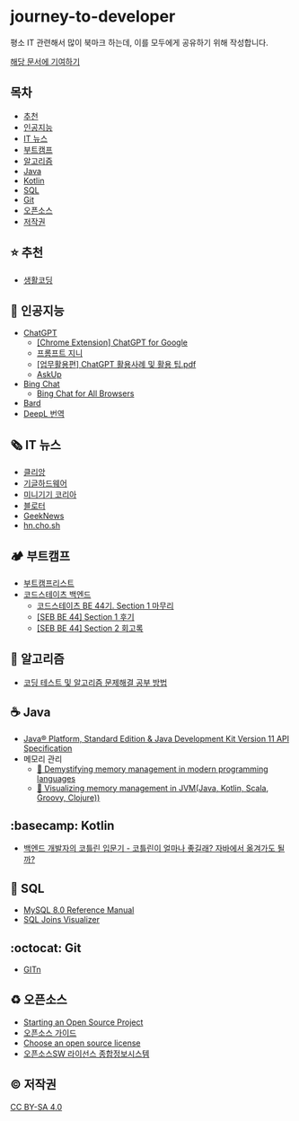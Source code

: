 <!-- 이모지 참고
https://github.com/ikatyang/emoji-cheat-sheet
-->

# journey-to-developer

평소 IT 관련해서 많이 북마크 하는데, 이를 모두에게 공유하기 위해 작성합니다.

[해당 문서에 기여하기](https://github.com/dyjeong365/journey-to-developer/blob/main/docs/CONTRIBUTING.md)

## 목차

- [추천](#star-추천)
- [인공지능](#robot-인공지능)
- [IT 뉴스](#newspaper_roll-it-뉴스)
- [부트캠프](#camping-부트캠프)
- [알고리즘](#triangular_ruler-알고리즘)
- [Java](#coffee-java)
- [Kotlin](#basecamp-kotlin) 
- [SQL](#dolphin-sql)
- [Git](#octocat-git)
- [오픈소스](#recycle-오픈소스)
- [저작권](#copyright-저작권)

## :star: 추천

- [생활코딩](https://opentutorials.org/course/1)

## :robot: 인공지능

- [ChatGPT](https://chat.openai.com/chat)
  - [[Chrome Extension] ChatGPT for Google](https://abctech.tistory.com/55)
  - [프롬프트 지니](https://www.promptgenie.ai/)
  - [[업무활용편] ChatGPT 활용사례 및 활용 팁.pdf](https://sdf.seoul.kr/comm/getFile?srvcId=BBSTY1&upperNo=2003&fileTy=ATTACH&fileNo=1&board=7)
  - [AskUp](https://pf.kakao.com/_BhxkWxj)
- [Bing Chat](https://www.bing.com/search?toWww=1&redig=0C90671CDF15406EA5832BA7268050FF&q=Bing+AI&showconv=1)
  - [Bing Chat for All Browsers](https://github.com/anaclumos/bing-chat-for-all-browsers)
- [Bard](https://bard.google.com/)
- [DeepL 번역](https://www.deepl.com/translator)

## :newspaper_roll: IT 뉴스

- [클리앙](https://www.clien.net/service/board/news)
- [기글하드웨어](https://gigglehd.com/gg/)
- [미니기기 코리아](https://meeco.kr/news)
- [블로터](https://www.bloter.net/news/articleList.html?page=1&total=28027&sc_section_code=S1N4&sc_sub_section_code=&sc_serial_code=&sc_area=&sc_level=&sc_article_type=&sc_view_level=&sc_sdate=&sc_edate=&sc_serial_number=&sc_word=&box_idxno=&sc_multi_code=&sc_is_image=&sc_is_movie=&sc_user_name=&sc_order_by=E&view_type=sm)
- [GeekNews](https://news.hada.io/)
- [hn.cho.sh](https://github.com/anaclumos/hn.cho.sh)

## :camping: 부트캠프

- [부트캠프리스트](https://boottent.sayun.studio/camps)
- [코드스테이츠 백엔드](https://www.codestates.com/course/backend-engineering)
  - [코드스테이츠 BE 44기. Section 1 마무리](https://cwhitestudy.tistory.com/34)
  - [[SEB BE 44] Section 1 후기](https://memodayoungee.tistory.com/82)
  - [[SEB BE 44] Section 2 회고록](https://memodayoungee.tistory.com/112)
  
## :triangular_ruler: 알고리즘

- [코딩 테스트 및 알고리즘 문제해결 공부 방법](https://www.slideshare.net/SuhyunPark23/kucc-2022-4)

## :coffee: Java

- [Java® Platform, Standard Edition & Java Development Kit
Version 11 API Specification](https://docs.oracle.com/en/java/javase/11/docs/api/index.html)
- 메모리 관리
  - [🚀 Demystifying memory management in modern programming languages](https://deepu.tech/memory-management-in-programming/)
  - [🚀 Visualizing memory management in JVM(Java, Kotlin, Scala, Groovy, Clojure))](https://deepu.tech/memory-management-in-jvm/)

## :basecamp: Kotlin

- [백엔드 개발자의 코틀린 입문기 - 코틀린이 얼마나 좋길래? 자바에서 옮겨가도 될까?](https://seolin.tistory.com/146)

## :dolphin: SQL

- [MySQL 8.0 Reference Manual](https://dev.mysql.com/doc/refman/8.0/en/)
- [SQL Joins Visualizer](https://sql-joins.leopard.in.ua/)

## :octocat: Git

- [GITn](https://opentutorials.org/course/3838)
  
## :recycle: 오픈소스

- [Starting an Open Source Project](https://opensource.guide/starting-a-project/)
- [오픈소스 가이드](https://naver.github.io/OpenSourceGuide/book/)
- [Choose an open source license](https://choosealicense.com/)
- [오픈소스SW 라이선스 종합정보시스템](https://www.olis.or.kr/license/introduction.do)

## :copyright: 저작권

[CC BY-SA 4.0](https://creativecommons.org/licenses/by-sa/4.0/deed.ko)
